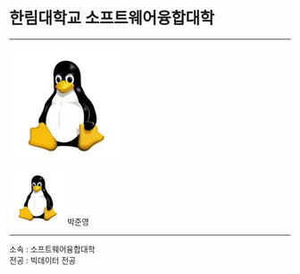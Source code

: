 # 한림대학교 소프트웨어융합대학  
---
![이력서사진](linux.png)  

<img src=linux.png height=100 width=100>  
박준영  

---
소속 : 소프트웨어융합대학   
전공 : 빅데이터 전공  

